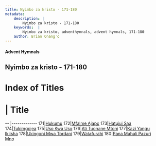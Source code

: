```yaml
---
title: Nyimbo za kristo - 171-180
metadata:
    description: |
        Nyimbo za kristo - 171-180
    keywords:  |
        Nyimbo za kristo, adventhymnals, advent hymnals, 171-180
    author: Brian Onang'o
---
```


#### Advent Hymnals
## Nyimbo za kristo - 171-180

# Index of Titles
# | Title                        
-- |-------------
171|[Hukumu](/nyimbo-za-kristo/nyimbo-za-kristo/101-200/171-180/Hukumu)
172|[Mfalme Ajapo](/nyimbo-za-kristo/nyimbo-za-kristo/101-200/171-180/Mfalme-Ajapo)
173|[Hatujui Saa](/nyimbo-za-kristo/nyimbo-za-kristo/101-200/171-180/Hatujui-Saa)
174|[Tukimgojea](/nyimbo-za-kristo/nyimbo-za-kristo/101-200/171-180/Tukimgojea)
175|[Uso Kwa Uso](/nyimbo-za-kristo/nyimbo-za-kristo/101-200/171-180/Uso-Kwa-Uso)
176|[Ati Tuonane Mtoni](/nyimbo-za-kristo/nyimbo-za-kristo/101-200/171-180/Ati-Tuonane-Mtoni)
177|[Kazi Yangu Ikiisha](/nyimbo-za-kristo/nyimbo-za-kristo/101-200/171-180/Kazi-Yangu-Ikiisha)
178|[Ukingoni Mwa Tordani](/nyimbo-za-kristo/nyimbo-za-kristo/101-200/171-180/Ukingoni-Mwa-Tordani)
179|[Watafurahi](/nyimbo-za-kristo/nyimbo-za-kristo/101-200/171-180/Watafurahi)
180|[Pana Mahali Pazuri Mno](/nyimbo-za-kristo/nyimbo-za-kristo/101-200/171-180/Pana-Mahali-Pazuri-Mno)